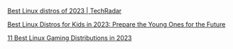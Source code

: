 
[Best Linux distros of 2023 | TechRadar](https://www.techradar.com/best/best-linux-distros)

[Best Linux Distros for Kids in 2023: Prepare the Young Ones for the Future](https://www.blackdown.org/best-linux-distros-for-kids)

[11 Best Linux Gaming Distributions in 2023](https://itsfoss.com/linux-gaming-distributions/)

